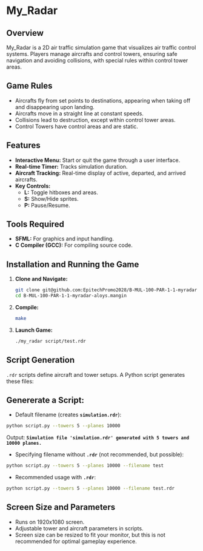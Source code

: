 # My_Radar

## Overview

My_Radar is a 2D air traffic simulation game that visualizes air traffic control systems. Players manage aircrafts and control towers, ensuring safe navigation and avoiding collisions, with special rules within control tower areas.

## Game Rules

- Aircrafts fly from set points to destinations, appearing when taking off and disappearing upon landing.
- Aircrafts move in a straight line at constant speeds.
- Collisions lead to destruction, except within control tower areas.
- Control Towers have control areas and are static.

## Features

- **Interactive Menu:** Start or quit the game through a user interface.
- **Real-time Timer:** Tracks simulation duration.
- **Aircraft Tracking:** Real-time display of active, departed, and arrived aircrafts.
- **Key Controls:**
  - **L:** Toggle hitboxes and areas.
  - **S:** Show/Hide sprites.
  - **P:** Pause/Resume.

## Tools Required

- **SFML:** For graphics and input handling.
- **C Compiler (GCC):** For compiling source code.

## Installation and Running the Game

1. **Clone and Navigate:**

    ```bash
    git clone git@github.com:EpitechPromo2028/B-MUL-100-PAR-1-1-myradar-aloys.mangin.git
    cd B-MUL-100-PAR-1-1-myradar-aloys.mangin
    ```

2. **Compile:**

    ```bash
    make
    ```

3. **Launch Game:**

    ```bash
    ./my_radar script/test.rdr
    ```

## Script Generation

`.rdr` scripts define aircraft and tower setups. A Python script generates these files:

## Genererate a Script:

- Default filename (creates **`simulation.rdr`**):

```bash
python script.py --towers 5 --planes 10000
```

Output: **`Simulation file 'simulation.rdr' generated with 5 towers and 10000 planes.`**
- Specifying filename without **`.rdr`** (not recommended, but possible):

```bash
python script.py --towers 5 --planes 10000 --filename test
```

- Recommended usage with **`.rdr`**:

```bash
python script.py --towers 5 --planes 10000 --filename test.rdr
```

## Screen Size and Parameters

- Runs on 1920x1080 screen.
- Adjustable tower and aircraft parameters in scripts.
- Screen size can be resized to fit your monitor, but this is not recommended for optimal gameplay experience.